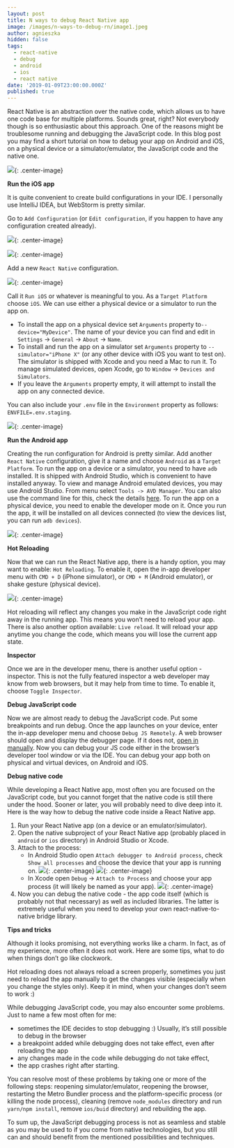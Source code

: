 ```yaml
---
layout: post
title: N ways to debug React Native app
image: /images/n-ways-to-debug-rn/image1.jpeg
author: agnieszka
hidden: false
tags:
  - react-native
  - debug
  - android
  - ios
  - react native
date: '2019-01-09T23:00:00.000Z'
published: true
---
```


React Native is an abstraction over the native code, which allows us to have one code base for multiple platforms. Sounds great, right? Not everybody though is so enthusiastic about this approach. One of the reasons might be troublesome running and debugging the JavaScript code. In this blog post you may find a short tutorial on how to debug your app on Android and iOS, on a physical device or a simulator/emulator, the JavaScript code and the native one.

![](/images/n-ways-to-debug-rn/image1.jpeg){: .center-image}

**Run the iOS app**

It is quite convenient to create build configurations in your IDE. I personally use IntelliJ IDEA, but WebStorm is pretty similar.

Go to `Add Configuration` (or `Edit configuration`, if you happen to have any configuration created already).

![](/images/n-ways-to-debug-rn/1-add-config.png){: .center-image}

![](/images/n-ways-to-debug-rn/2-edit-config.png){: .center-image}

Add a new `React Native` configuration. 

![](/images/n-ways-to-debug-rn/3-config-rn.png){: .center-image}

Call it `Run iOS` or whatever is meaningful to you. As a `Target Platform` choose `iOS`. We can use either a physical device or a simulator to run the app on. 
* To install the app on a physical device set `Arguments` property to`--device="MyDevice"`. The name of your device you can find and edit in `Settings` -> `General` -> `About` -> `Name`. 
* To install and run the app on a simulator set `Arguments` property to  `--simulator="iPhone X"` (or any other device with iOS you want to test on). The simulator is shipped with Xcode and you need a Mac to run it. To manage simulated devices, open Xcode, go to `Window` -> `Devices and Simulators`. 
* If you leave the `Arguments` property empty, it will attempt to install the app on any connected device.

You can also include your `.env` file in the `Environment` property as follows: `ENVFILE=.env.staging`.

![](/images/n-ways-to-debug-rn/4-ios-config.png){: .center-image}


**Run the Android app**

Creating the run configuration for Android is pretty similar. Add another `React Native` configuration, give it a name and choose `Android` as a `Target Platform`. To run the app on a device or a simulator, you need to have `adb` installed. It is shipped with Android Studio, which is convenient to have installed anyway. To view and manage Android emulated devices, you may use Android Studio. From menu select `Tools -> AVD Manager`. You can also use the command line for this, check the details [here](https://developer.android.com/studio/run/emulator-commandline). To run the app on a physical device, you need to enable the developer mode on it. Once you run the app, it will be installed on all devices connected (to view the devices list, you can run `adb devices`).

![](/images/n-ways-to-debug-rn/5-android-config.png){: .center-image}

**Hot Reloading**

Now that we can run the React Native app, there is a handy option, you may want to enable: `Hot Reloading`. To enable it, open the in-app developer menu with `CMD + D` (iPhone simulator), or `CMD + M` (Android emulator), or shake gesture (physical device). 

![](/images/n-ways-to-debug-rn/6-in-app.png){: .center-image}

Hot reloading will reflect any changes you make in the JavaScript code right away in the running app. This means you won’t need to reload your app. There is also another option available: `Live reload`. It will reload your app anytime you change the code, which means you will lose the current app state.

**Inspector**

Once we are in the developer menu, there is another useful option - inspector. This is not the fully featured inspector a web developer may know from web browsers, but it may help from time to time. To enable it, choose `Toggle Inspector`.

**Debug JavaScript code**

Now we are almost ready to debug the JavaScript code. Put some breakpoints and run debug. Once the app launches on your device, enter the in-app developer menu and choose `Debug JS Remotely`. A web browser should open and display the debugger page. If it does not, [open in manually](http://localhost:8081/debugger-ui/). Now you can debug your JS code either in the browser’s developer tool window or via the IDE. You can debug your app both on physical and virtual devices, on Android and iOS.


**Debug native code**

While developing a React Native app, most often you are focused on the JavaScript code, but you cannot forget that the native code is still there under the hood. Sooner or later, you will probably need to dive deep into it. Here is the way how to debug the native code inside a React Native app.

1. Run your React Native app (on a device or an emulator/simulator).
2. Open the native subproject of your React Native app (probably placed in `android` or `ios` directory) in Android Studio or Xcode.
3. Attach to the process:
    * In Android Studio open `Attach debugger to Android process`, check `Show all processes` and choose the device that your app is running on.
![](/images/n-ways-to-debug-rn/7-attatch-android-1.png){: .center-image}
![](/images/n-ways-to-debug-rn/8-attatch-android-2.png){: .center-image}
    * In Xcode open `Debug` -> `Attach to Process` and choose your app process (it will likely be named as your app).
![](/images/n-ways-to-debug-rn/9-attatch-ios.png){: .center-image}
4. Now you can debug the native code - the app code itself (which is probably not that necessary) as well as included libraries. The latter is extremely useful when you need to develop your own react-native-to-native bridge library.

**Tips and tricks**

Although it looks promising, not everything works like a charm. In fact, as of my experience, more often it does not work. Here are some tips, what to do when things don’t go like clockwork.

Hot reloading does not always reload a screen properly, sometimes you just need to reload the app manually to get the changes visible (especially when you change the styles only). Keep it in mind, when your changes don’t seem to work :) 

While debugging JavaScript code, you may also encounter some problems. Just to name a few most often for me: 
* sometimes the IDE decides to stop debugging :) Usually, it’s still possible to debug in the browser
* a breakpoint added while debugging does not take effect, even after reloading the app
* any changes made in the code while debugging do not take effect,
* the app crashes right after starting.

You can resolve most of these problems by taking one or more of the following steps: reopening simulator/emulator, reopening the browser, restarting the Metro Bundler process and the platform-specific process (or killing the node process), cleaning (remove `node_modules` directory and run `yarn/npm install`, remove `ios/buid` directory) and rebuilding the app.

To sum up, the JavaScript debugging process is not as seamless and stable as you may be used to if you come from native technologies, but you still can and should benefit from the mentioned possibilities and techniques.
